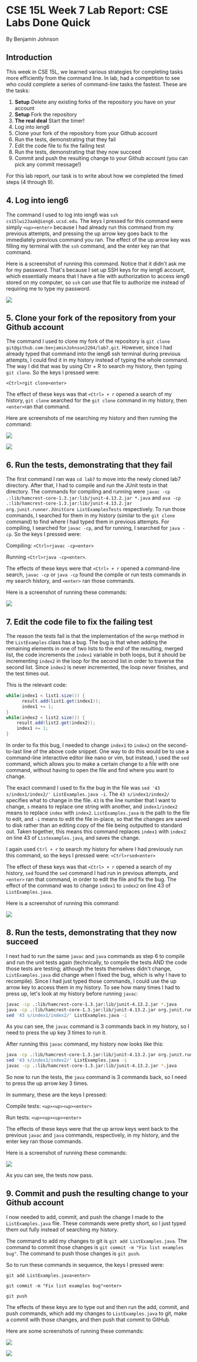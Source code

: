 # CSE 15L Week 7 Lab Report: CSE Labs Done Quick

By Benjamin Johnson

## Introduction

This week in CSE 15L, we learned various strategies for completing tasks more efficiently from the command line. In lab, had a competition to see who could complete a series of command-line tasks the fastest. These are the tasks:

1. **Setup** Delete any existing forks of the repository you have on your account
2. **Setup** Fork the repository
3. **The real deal** Start the timer!
4. Log into ieng6
5. Clone your fork of the repository from your Github account
6. Run the tests, demonstrating that they fail
7. Edit the code file to fix the failing test
8. Run the tests, demonstrating that they now succeed
9. Commit and push the resulting change to your Github account (you can pick any commit message!)

For this lab report, our task is to write about how we completed the timed steps (4 through 9).

## 4. Log into ieng6

The command I used to log into ieng6 was `ssh cs15lwi23aak@ieng6.ucsd.edu`. The keys I pressed for this command were simply `<up><enter>` because I had already run this command from my previous attempts, and pressing the up arrow key goes back to the immediately previous command you ran. The effect of the up arrow key was filling my terminal with the `ssh` command, and the enter key ran that command.

Here is a screenshot of running this command. Notice that it didn't ask me for my password. That's because I set up SSH keys for my ieng6 account, which essentially means that I have a file with authorization to access ieng6 stored on my computer, so `ssh` can use that file to authorize me instead of requiring me to type my password.

![](images/week7/step4.png)

## 5. Clone your fork of the repository from your Github account

The command I used to clone my fork of the repository is `git clone git@github.com:benjaminJohnson2204/lab7.git`. However, since I had already typed that command into the ieng6 ssh terminal during previous attempts, I could find it in my history instead of typing the whole command. The way I did that was by using Ctr + R to search my history, then typing `git clone`. So the keys I pressed were:

`<Ctrl>rgit clone<enter>`

The effect of these keys was that `<Ctrl> + r` opened a search of my history, `git clone` searched for the `git clone` command in my history, then `<enter>`ran that command.

Here are screenshots of me searching my history and then running the command:

![](images/week7/step5_1.png)

![](images/week7/step5_2.png)

## 6. Run the tests, demonstrating that they fail

The first command I ran was `cd lab7` to move into the newly cloned lab7 directory. After that, I had to compile and run the JUnit tests in that directory. The commands for compiling and running were `javac -cp .:lib/hamcrest-core-1.3.jar:lib/junit-4.13.2.jar *.java` and `ava -cp .:lib/hamcrest-core-1.3.jar:lib/junit-4.13.2.jar org.junit.runner.JUnitCore ListExamplesTests` respectively. To run those commands, I searched for them in my history (similar to the `git clone` command) to find where I had typed them in previous attempts. For compiling, I searched for `javac -cp`, and for running, I searched for `java -cp`. So the keys I pressed were:

Compiling:
`<Ctrl>rjavac -cp<enter>`

Running
`<Ctrl>rjava -cp<enter>`.

The effects of these keys were that `<Ctrl> + r` opened a command-line search, `javac -cp` or `java -cp` found the compile or run tests commands in my search history, and `<enter>` ran those commands.

Here is a screenshot of running these commands:

![](images/week7/step6.png)

## 7. Edit the code file to fix the failing test

The reason the tests fail is that the implementation of the `merge` method in the `ListExamples` class has a bug. The bug is that when adding the remaining elements in one of two lists to the end of the resulting, merged list, the code increments the `index1` variable in both loops, but it should be incrementing `index2` in the loop for the second list in order to traverse the second list. Since `index2` is never incremented, the loop never finishes, and the test times out.

This is the relevant code:

```java
while(index1 < list1.size()) {
      result.add(list1.get(index1));
      index1 += 1;
}
while(index2 < list2.size()) {
    result.add(list2.get(index2));
    index1 += 1;
}
```

In order to fix this bug, I needed to change `index1` to `index2` on the second-to-last line of the above code snippet. One way to do this would be to use a command-line interactive editor like nano or vim, but instead, I used the `sed` command, which allows you to make a certain change to a file with one command, without having to open the file and find where you want to change.

The exact command I used to fix the bug in the file was `sed '43 s/index1/index2/' ListExamples.java -i`. The `43 s/index1/index2/` specifies what to change in the file. `43` is the line number that I want to change, `s` means to replace one string with another, and `index1/index2` means to replace `index` with `index2`. `ListExamples.java` is the path to the file to edit, and `-i` means to edit the file in-place, so that the changes are saved to disk rather than an editing copy of the file being outputted to standard out. Taken together, this means this command replaces `index1` with `index2` on line 43 of `Listexamples.java`, and saves the change.

I again used `Ctrl + r` to search my history for where I had previously run this command, so the keys I pressed were:
`<Ctrl>rsed<enter>`

The effect of these keys was that `<Ctrl> + r` opened a search of my history, `sed` found the `sed` command I had run in previous attempts, and `<enter>` ran that command, in order to edit the file and fix the bug. The effect of the command was to change `index1` to `index2` on line 43 of `ListExamples.java`.

Here is a screenshot of running this command:

![](images/week7/step7.png)

## 8. Run the tests, demonstrating that they now succeed

I next had to run the same `javac` and `java` commands as step 6 to compile and run the unit tests again (technically, to compile the tests AND the code those tests are testing; although the tests themselves didn't change, `ListExamples.java` did change when I fixed the bug, which is why I have to recompile). Since I had just typed those commands, I could use the up arrow key to access them in my history. To see how many times I had to press up, let's look at my history before running `javac`:

```bash
javac -cp .:lib/hamcrest-core-1.3.jar:lib/junit-4.13.2.jar *.java
java -cp .:lib/hamcrest-core-1.3.jar:lib/junit-4.13.2.jar org.junit.runner.JUnitCore ListExamplesTests
sed '43 s/index1/index2/' ListExamples.java -i
```

As you can see, the `javac` command is 3 commands back in my history, so I need to press the up key 3 times to run it.

After running this `javac` command, my history now looks like this:

```bash
java -cp .:lib/hamcrest-core-1.3.jar:lib/junit-4.13.2.jar org.junit.runner.JUnitCore ListExamplesTests
sed '43 s/index1/index2/' ListExamples.java -i
javac -cp .:lib/hamcrest-core-1.3.jar:lib/junit-4.13.2.jar *.java
```

So now to run the tests, the `java` command is 3 commands back, so I need to press the up arrow key 3 times.

In summary, these are the keys I pressed:

Compile tests:
`<up><up><up><enter>`

Run tests:
`<up><up><up><enter>`

The effects of these keys were that the up arrow keys went back to the previous `javac` and `java` commands, respectively, in my history, and the enter key ran those commands.

Here is a screenshot of running these commands:

![](images/week7/step8.png)

As you can see, the tests now pass.

## 9. Commit and push the resulting change to your Github account

I now needed to add, commit, and push the change I made to the `ListExamples.java` file. These commands were pretty short, so I just typed them out fully instead of searching my history.

The command to add my changes to git is `git add ListExamples.java`. The command to commit those changes is `git commit -m "Fix list examples bug"`. The command to push those changes is `git push`.

So to run these commands in sequence, the keys I pressed were:

`git add ListExamples.java<enter>`

`git commit -m "Fix list examples bug"<enter>`

`git push`

The effects of these keys are to type out and then run the add, commit, and push commands, which add my changes to `ListExamples.java` to git, make a commit with those changes, and then push that commit to GitHub.

Here are some screenshots of running these commands:

![](images/week7/step9_1.png)

![](images/week7/step9_2.png)
